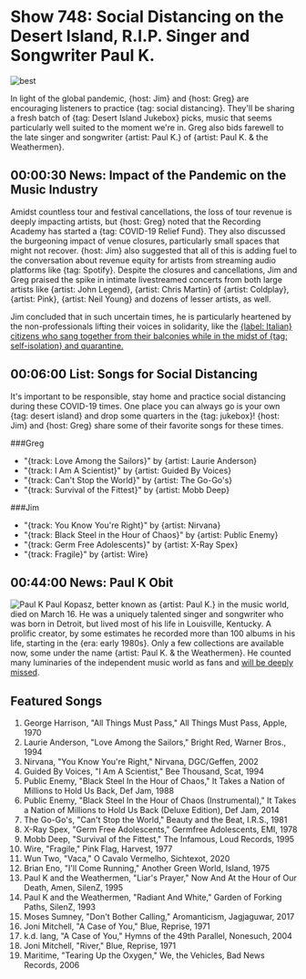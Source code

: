 

# Show 748: Social Distancing on the Desert Island, R.I.P. Singer and Songwriter Paul K.

![best](https://sound-images.s3.amazonaws.com/images/2020/alone.jpg)

In light of the global pandemic, {host: Jim} and {host: Greg} are encouraging listeners to practice {tag: social distancing}. They'll be sharing a fresh batch of {tag: Desert Island Jukebox} picks, music that seems particularly well suited to the moment we're in. Greg also bids farewell to the late singer and songwriter {artist: Paul K.} of {artist: Paul K. & the Weathermen}.

## 00:00:30 News: Impact of the Pandemic on the Music Industry

Amidst countless tour and festival cancellations, the loss of tour revenue is deeply impacting artists, but {host: Greg} noted that the Recording Academy has started a {tag: COVID-19 Relief Fund}. They also discussed the burgeoning impact of venue closures, particularly small spaces that might not recover. {host: Jim} also suggested that all of this is adding fuel to the conversation about revenue equity for artists from streaming audio platforms like {tag: Spotify}. Despite the closures and cancellations, Jim and Greg praised the spike in intimate livestreamed concerts from both large artists like {artist: John Legend}, {artist: Chris Martin} of {artist: Coldplay}, {artist: Pink}, {artist: Neil Young} and dozens of lesser artists, as well.

Jim concluded that in such uncertain times, he is particularly heartened by the non-professionals lifting their voices in solidarity, like the [{label: Italian} citizens who sang together from their balconies while in the midst of {tag: self-isolation} and quarantine.](https://www.youtube.com/watch?v=Q734VN0N7hw)  


## 00:06:00 List: Songs for Social Distancing
It's important to be responsible, stay home and practice social distancing during these COVID-19 times. One place you can always go is your own {tag: desert island} and drop some quarters in the {tag: jukebox}! {host: Jim} and {host: Greg} share some of their favorite songs for these times.


###Greg
- "{track: Love Among the Sailors}" by {artist: Laurie Anderson}
- "{track: I Am A Scientist}" by {artist: Guided By Voices}
- "{track: Can't Stop the World}" by {artist: The Go-Go's}
- "{track: Survival of the Fittest}" by {artist: Mobb Deep}

###Jim
- "{track: You Know You're Right}" by {artist: Nirvana}
- "{track: Black Steel in the Hour of Chaos}" by {artist: Public Enemy}
- "{track: Germ Free Adolescents}" by {artist: X-Ray Spex}
- "{track: Fragile}" by {artist: Wire}



## 00:44:00 News: Paul K Obit
![Paul K](https://s3.amazonaws.com/sound-images/images/2020/paul%20k.jpg)
Paul Kopasz, better known as {artist: Paul K.} in the music world, died on March 16. He was a uniquely talented singer and songwriter who was born in Detroit, but lived most of his life in Louisville, Kentucky. A prolific creator, by some estimates he recorded more than 100 albums in his life, starting in the {era: early 1980s}. Only a few collections are available now, some under the name {artist: Paul K. & the Weathermen}. He counted many luminaries of the independent music world as fans and [will be deeply missed](https://www.aceweekly.com/2020/03/legendary-singer-songwriter-paul-k-has-died/). 


## Featured Songs
1. George Harrison, "All Things Must Pass," All Things Must Pass, Apple, 1970
1. Laurie Anderson, "Love Among the Sailors," Bright Red, Warner Bros., 1994
1. Nirvana, "You Know You're Right," Nirvana, DGC/Geffen, 2002
1. Guided By Voices, "I Am A Scientist," Bee Thousand, Scat, 1994
1. Public Enemy, "Black Steel In the Hour of Chaos," It Takes a Nation of Millions to Hold Us Back, Def Jam, 1988
1. Public Enemy, "Black Steel In the Hour of Chaos (Instrumental)," It Takes a Nation of Millions to Hold Us Back (Deluxe Edition), Def Jam, 2014
1. The Go-Go's, "Can't Stop the World," Beauty and the Beat, I.R.S., 1981
1. X-Ray Spex, "Germ Free Adolescents," Germfree Adolescents, EMI, 1978
1. Mobb Deep, "Survival of the Fittest," The Infamous, Loud Records, 1995
1. Wire, "Fragile," Pink Flag, Harvest, 1977
1. Wun Two, "Vaca," O Cavalo Vermelho, Sichtexot, 2020
1. Brian Eno, "I'll Come Running," Another Green World, Island, 1975
1. Paul K and the Weathermen, "Liar's Prayer," Now And At the Hour of Our Death, Amen, SilenZ, 1995
1. Paul K and the Weathermen, "Radiant And White," Garden of Forking Paths, SilenZ, 1993
1. Moses Sumney, "Don't Bother Calling," Aromanticism, Jagjaguwar, 2017
1. Joni Mitchell, "A Case of You," Blue, Reprise, 1971
1. k.d. lang, "A Case of You," Hymns of the 49th Parallel, Nonesuch, 2004
1. Joni Mitchell, "River," Blue, Reprise, 1971
1. Maritime, "Tearing Up the Oxygen," We, the Vehicles, Bad News Records, 2006
